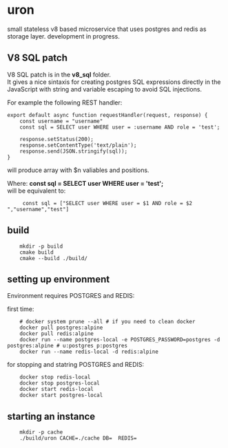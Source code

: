 # uron

small stateless v8 based microservice that uses postgres and redis as storage layer.
development in progress.

## V8 SQL patch

V8 SQL patch is in the **v8_sql** folder.  
It gives a nice sintaxis for creating postgres SQL expressions directly in the JavaScript with string and variable escaping to avoid SQL injections.  

For example the following REST handler:

```
export default async function requestHandler(request, response) {
    const username = "username"
    const sql = SELECT user WHERE user = :username AND role = 'test';
    
    response.setStatus(200);
    response.setContentType('text/plain');
    response.send(JSON.stringify(sql));
}
```
will produce array with $n valiables and positions.

Where: **const sql = SELECT user WHERE user = 'test';**  
will be equivalent to:

```
     const sql = ["SELECT user WHERE user = $1 AND role = $2 ","username","test"]
```



## build


```
    mkdir -p build
    cmake build
    cmake --build ./build/
```


## setting up environment

Environment requires POSTGRES and REDIS:

first time:
```
    # docker system prune --all # if you need to clean docker
    docker pull postgres:alpine
    docker pull redis:alpine
    docker run --name postgres-local -e POSTGRES_PASSWORD=postgres -d postgres:alpine # u:postgres p:postgres
    docker run --name redis-local -d redis:alpine
```

for stopping and statring POSTGRES and REDIS:

```
    docker stop redis-local
    docker stop postgres-local
    docker start redis-local
    docker start postgres-local
```

## starting an instance

```
    mkdir -p cache
    ./build/uron CACHE=./cache DB=  REDIS=
```